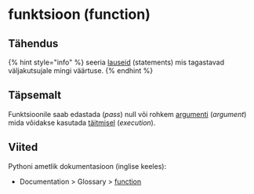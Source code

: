 # funktsioon \(function\)

## Tähendus

{% hint style="info" %}
seeria [lauseid](lause-statement.md) \(statements\) mis tagastavad väljakutsujale mingi väärtuse.
{% endhint %}

## Täpsemalt

Funktsioonile saab edastada \(_pass_\) null või rohkem [argumenti](argument.md) \(_argument_\) mida võidakse kasutada [täitmisel](taeitmine-execution.md) \(_execution_\).

## Viited

Pythoni ametlik dokumentasioon \(inglise keeles\):

* Documentation &gt; Glossary &gt; [function](https://docs.python.org/3/glossary.html#term-function)

